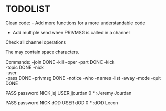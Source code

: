# TODOLIST

Clean code:
    - Add more functions for a more understandable code

 - Add multiple send when PRIVMSG is called in a channel

 Check all channel operations

 The <realname> may contain space characters.

Commands:
    -join                   DONE
    -kill
    -oper
    -part                   DONE
    -kick               
    -topic                  DONE
    -nick                   
    -user               	
    -pass                   DONE
    -privmsg                DONE
    -notice
    -who
    -names
    -list
    -away
    -mode
    -quit                   DONE


PASS password
NICK jej
USER jjourdan 0 * :Jeremy Jourdan

PASS password
NICK dOD
USER dOD 0 * :dOD Lecon
